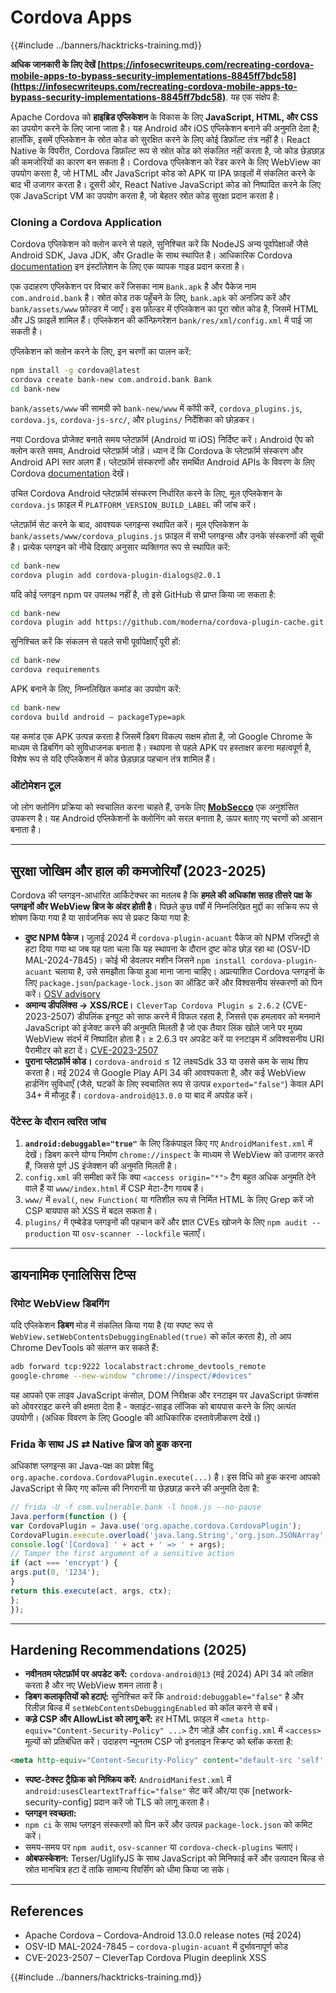 # Cordova Apps

{{#include ../banners/hacktricks-training.md}}

**अधिक जानकारी के लिए देखें [https://infosecwriteups.com/recreating-cordova-mobile-apps-to-bypass-security-implementations-8845ff7bdc58](https://infosecwriteups.com/recreating-cordova-mobile-apps-to-bypass-security-implementations-8845ff7bdc58)**. यह एक संक्षेप है:

Apache Cordova को **हाइब्रिड एप्लिकेशन** के विकास के लिए **JavaScript, HTML, और CSS** का उपयोग करने के लिए जाना जाता है। यह Android और iOS एप्लिकेशन बनाने की अनुमति देता है; हालाँकि, इसमें एप्लिकेशन के स्रोत कोड को सुरक्षित करने के लिए कोई डिफ़ॉल्ट तंत्र नहीं है। React Native के विपरीत, Cordova डिफ़ॉल्ट रूप से स्रोत कोड को संकलित नहीं करता है, जो कोड छेड़छाड़ की कमजोरियों का कारण बन सकता है। Cordova एप्लिकेशन को रेंडर करने के लिए WebView का उपयोग करता है, जो HTML और JavaScript कोड को APK या IPA फ़ाइलों में संकलित करने के बाद भी उजागर करता है। दूसरी ओर, React Native JavaScript कोड को निष्पादित करने के लिए एक JavaScript VM का उपयोग करता है, जो बेहतर स्रोत कोड सुरक्षा प्रदान करता है।

### Cloning a Cordova Application

Cordova एप्लिकेशन को क्लोन करने से पहले, सुनिश्चित करें कि NodeJS अन्य पूर्वापेक्षाओं जैसे Android SDK, Java JDK, और Gradle के साथ स्थापित है। आधिकारिक Cordova [documentation](https://cordova.apache.org/docs/en/11.x/guide/cli/#install-pre-requisites-for-building) इन इंस्टॉलेशन के लिए एक व्यापक गाइड प्रदान करता है।

एक उदाहरण एप्लिकेशन पर विचार करें जिसका नाम `Bank.apk` है और पैकेज नाम `com.android.bank` है। स्रोत कोड तक पहुँचने के लिए, `bank.apk` को अनज़िप करें और `bank/assets/www` फ़ोल्डर में जाएँ। इस फ़ोल्डर में एप्लिकेशन का पूरा स्रोत कोड है, जिसमें HTML और JS फ़ाइलें शामिल हैं। एप्लिकेशन की कॉन्फ़िगरेशन `bank/res/xml/config.xml` में पाई जा सकती है।

एप्लिकेशन को क्लोन करने के लिए, इन चरणों का पालन करें:
```bash
npm install -g cordova@latest
cordova create bank-new com.android.bank Bank
cd bank-new
```
`bank/assets/www` की सामग्री को `bank-new/www` में कॉपी करें, `cordova_plugins.js`, `cordova.js`, `cordova-js-src/`, और `plugins/` निर्देशिका को छोड़कर।

नया Cordova प्रोजेक्ट बनाते समय प्लेटफ़ॉर्म (Android या iOS) निर्दिष्ट करें। Android ऐप को क्लोन करते समय, Android प्लेटफ़ॉर्म जोड़ें। ध्यान दें कि Cordova के प्लेटफ़ॉर्म संस्करण और Android API स्तर अलग हैं। प्लेटफ़ॉर्म संस्करणों और समर्थित Android APIs के विवरण के लिए Cordova [documentation](https://cordova.apache.org/docs/en/11.x/guide/platforms/android/) देखें।

उचित Cordova Android प्लेटफ़ॉर्म संस्करण निर्धारित करने के लिए, मूल एप्लिकेशन के `cordova.js` फ़ाइल में `PLATFORM_VERSION_BUILD_LABEL` की जांच करें।

प्लेटफ़ॉर्म सेट करने के बाद, आवश्यक प्लगइन्स स्थापित करें। मूल एप्लिकेशन के `bank/assets/www/cordova_plugins.js` फ़ाइल में सभी प्लगइन्स और उनके संस्करणों की सूची है। प्रत्येक प्लगइन को नीचे दिखाए अनुसार व्यक्तिगत रूप से स्थापित करें:
```bash
cd bank-new
cordova plugin add cordova-plugin-dialogs@2.0.1
```
यदि कोई प्लगइन npm पर उपलब्ध नहीं है, तो इसे GitHub से प्राप्त किया जा सकता है:
```bash
cd bank-new
cordova plugin add https://github.com/moderna/cordova-plugin-cache.git
```
सुनिश्चित करें कि संकलन से पहले सभी पूर्वापेक्षाएँ पूरी हों:
```bash
cd bank-new
cordova requirements
```
APK बनाने के लिए, निम्नलिखित कमांड का उपयोग करें:
```bash
cd bank-new
cordova build android — packageType=apk
```
यह कमांड एक APK उत्पन्न करता है जिसमें डिबग विकल्प सक्षम होता है, जो Google Chrome के माध्यम से डिबगिंग को सुविधाजनक बनाता है। स्थापना से पहले APK पर हस्ताक्षर करना महत्वपूर्ण है, विशेष रूप से यदि एप्लिकेशन में कोड छेड़छाड़ पहचान तंत्र शामिल हैं।

### ऑटोमेशन टूल

जो लोग क्लोनिंग प्रक्रिया को स्वचालित करना चाहते हैं, उनके लिए **[MobSecco](https://github.com/Anof-cyber/MobSecco)** एक अनुशंसित उपकरण है। यह Android एप्लिकेशनों के क्लोनिंग को सरल बनाता है, ऊपर बताए गए चरणों को आसान बनाता है।

---

## सुरक्षा जोखिम और हाल की कमजोरियाँ (2023-2025)

Cordova की प्लगइन-आधारित आर्किटेक्चर का मतलब है कि **हमले की अधिकांश सतह तीसरे पक्ष के प्लगइनों और WebView ब्रिज के अंदर होती है**। पिछले कुछ वर्षों में निम्नलिखित मुद्दों का सक्रिय रूप से शोषण किया गया है या सार्वजनिक रूप से प्रकट किया गया है:

* **दुष्ट NPM पैकेज।** जुलाई 2024 में `cordova-plugin-acuant` पैकेज को NPM रजिस्ट्री से हटा दिया गया था जब यह पता चला कि यह स्थापना के दौरान दुष्ट कोड छोड़ रहा था (OSV-ID MAL-2024-7845)। कोई भी डेवलपर मशीन जिसने `npm install cordova-plugin-acuant` चलाया है, उसे समझौता किया हुआ माना जाना चाहिए। अप्रत्याशित Cordova प्लगइनों के लिए `package.json`/`package-lock.json` का ऑडिट करें और विश्वसनीय संस्करणों को पिन करें। [OSV advisory](/)
* **अमान्य डीपलिंक्स → XSS/RCE।** `CleverTap Cordova Plugin ≤ 2.6.2` (CVE-2023-2507) डीपलिंक इनपुट को साफ करने में विफल रहता है, जिससे एक हमलावर को मनमाने JavaScript को इंजेक्ट करने की अनुमति मिलती है जो एक तैयार लिंक खोले जाने पर मुख्य WebView संदर्भ में निष्पादित होता है। ≥ 2.6.3 पर अपडेट करें या रनटाइम में अविश्वसनीय URI पैरामीटर को हटा दें। [CVE-2023-2507](/)
* **पुराना प्लेटफ़ॉर्म कोड।** `cordova-android` ≤ 12 लक्ष्यSdk 33 या उससे कम के साथ शिप करता है। मई 2024 से Google Play API 34 की आवश्यकता है, और कई WebView हार्डनिंग सुविधाएँ (जैसे, घटकों के लिए स्वचालित रूप से उत्पन्न `exported="false"`) केवल API 34+ में मौजूद हैं। `cordova-android@13.0.0` या बाद में अपग्रेड करें।

### पेंटेस्ट के दौरान त्वरित जांच

1. **`android:debuggable="true"`** के लिए डिकंपाइल किए गए `AndroidManifest.xml` में देखें। डिबग करने योग्य निर्माण `chrome://inspect` के माध्यम से WebView को उजागर करते हैं, जिससे पूर्ण JS इंजेक्शन की अनुमति मिलती है।
2. `config.xml` की समीक्षा करें कि क्या `<access origin="*">` टैग बहुत अधिक अनुमति देने वाले हैं या `www/index.html` में CSP मेटा-टैग गायब हैं।
3. `www/` में `eval(`, `new Function(` या गतिशील रूप से निर्मित HTML के लिए Grep करें जो CSP बायपास को XSS में बदल सकता है।
4. `plugins/` में एम्बेडेड प्लगइनों की पहचान करें और ज्ञात CVEs खोजने के लिए `npm audit --production` या `osv-scanner --lockfile` चलाएँ।

---

## डायनामिक एनालिसिस टिप्स

### रिमोट WebView डिबगिंग

यदि एप्लिकेशन **डिबग** मोड में संकलित किया गया है (या स्पष्ट रूप से `WebView.setWebContentsDebuggingEnabled(true)` को कॉल करता है), तो आप Chrome DevTools को संलग्न कर सकते हैं:
```bash
adb forward tcp:9222 localabstract:chrome_devtools_remote
google-chrome --new-window "chrome://inspect/#devices"
```
यह आपको एक लाइव JavaScript कंसोल, DOM निरीक्षक और रनटाइम पर JavaScript फ़ंक्शंस को ओवरराइट करने की क्षमता देता है - क्लाइंट-साइड लॉजिक को बायपास करने के लिए अत्यंत उपयोगी। (अधिक विवरण के लिए Google की आधिकारिक दस्तावेज़ीकरण देखें।)

### Frida के साथ JS ⇄ Native ब्रिज को हुक करना

अधिकांश प्लगइन्स का Java-पक्ष का प्रवेश बिंदु `org.apache.cordova.CordovaPlugin.execute(...)` है। इस विधि को हुक करना आपको JavaScript से किए गए कॉल्स की निगरानी या छेड़छाड़ करने की अनुमति देता है:
```javascript
// frida -U -f com.vulnerable.bank -l hook.js --no-pause
Java.perform(function () {
var CordovaPlugin = Java.use('org.apache.cordova.CordovaPlugin');
CordovaPlugin.execute.overload('java.lang.String','org.json.JSONArray','org.apache.cordova.CallbackContext').implementation = function(act, args, ctx) {
console.log('[Cordova] ' + act + ' => ' + args);
// Tamper the first argument of a sensitive action
if (act === 'encrypt') {
args.put(0, '1234');
}
return this.execute(act, args, ctx);
};
});
```
---

## Hardening Recommendations (2025)

* **नवीनतम प्लेटफ़ॉर्म पर अपडेट करें:** `cordova-android@13` (मई 2024) API 34 को लक्षित करता है और नए WebView शमन लाता है।
* **डिबग कलाकृतियों को हटाएं:** सुनिश्चित करें कि `android:debuggable="false"` है और रिलीज़ बिल्ड में `setWebContentsDebuggingEnabled` को कॉल करने से बचें।
* **कड़े CSP और AllowList को लागू करें:** हर HTML फ़ाइल में `<meta http-equiv="Content-Security-Policy" ...>` टैग जोड़ें और `config.xml` में `<access>` मूल्यों को प्रतिबंधित करें।
उदाहरण न्यूनतम CSP जो इनलाइन स्क्रिप्ट को ब्लॉक करता है:
```html
<meta http-equiv="Content-Security-Policy" content="default-src 'self'; img-src 'self' data:; object-src 'none'; frame-ancestors 'none'">
```
* **स्पष्ट-टेक्स्ट ट्रैफ़िक को निष्क्रिय करें:** `AndroidManifest.xml` में `android:usesCleartextTraffic="false"` सेट करें और/या एक [network-security-config] प्रदान करें जो TLS को लागू करता है।
* **प्लगइन स्वच्छता:**
* `npm ci` के साथ प्लगइन संस्करणों को पिन करें और उत्पन्न `package-lock.json` को कमिट करें।
* समय-समय पर `npm audit`, `osv-scanner` या `cordova-check-plugins` चलाएं।
* **ओबफस्केशन:** Terser/UglifyJS के साथ JavaScript को मिनिफाई करें और उत्पादन बिल्ड से स्रोत मानचित्र हटा दें ताकि सामान्य रिवर्सिंग को धीमा किया जा सके।

---

## References

* Apache Cordova – Cordova-Android 13.0.0 release notes (मई 2024)
* OSV-ID MAL-2024-7845 – `cordova-plugin-acuant` में दुर्भावनापूर्ण कोड
* CVE-2023-2507 – CleverTap Cordova Plugin deeplink XSS

{{#include ../banners/hacktricks-training.md}}

